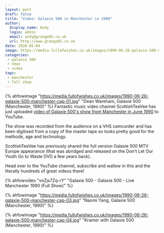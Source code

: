 ```yaml
---
layout: post
draft: false
title: "Video: Galaxie 500 in Manchester in 1990"	
author: 
  display_name: Andy
  login: admin
  email: andy@grange85.co.uk
  url: http://www.grange85.co.uk
date: 2020-05-04	
image: https://media.fullofwishes.co.uk/images/1990-06-26-galaxie-500-manchester-cap-01.jpg
categories:
 - galaxie 500
 - news
 - video
tags:
 - manchester
 - full show
---
```

{% ahfowimage "https://media.fullofwishes.co.uk/images/1990-06-26-galaxie-500-manchester-cap-01.jpg" "Dean Wareham, Galaxie 500 (Manchester, 1990)" %}
Fantastic music video channel ScottishTeeVee has just uploaded [video of Galaxie 500's show from Manchester in June 1990](https://www.youtube.com/watch?v=vnZjs7Zq-rY) to YouTube.

The show was recorded from the audience on a VHS camcorder and has been digitised from a copy of the master tape so looks pretty good for the methode, age and technology.

ScottishTeeVee has previously shared the full version Galaxie 500 MTV Europe appearance (that was abridged and released on the Don't Let Our Youth Go to Waste DVD a few years back).

Head over to the YouTube channel, subscribe and wallow in this and the literally hundreds of great videos there!

{% ahfowvideo "vnZjs7Zq-rY" "Galaxie 500 - Galaxie 500 - Live Manchester 1990 (Full Show)" %}

{% ahfowimage "https://media.fullofwishes.co.uk/images/1990-06-26-galaxie-500-manchester-cap-03.jpg" "Naomi Yang, Galaxie 500 (Manchester, 1990)" %}

{% ahfowimage "https://media.fullofwishes.co.uk/images/1990-06-26-galaxie-500-manchester-cap-04.jpg" "Kramer with Galaxie 500 (Manchester, 1990)" %}
